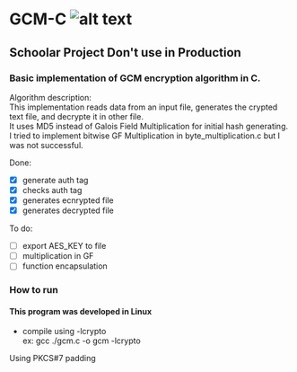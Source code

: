 
# GCM-C ![alt text](https://img.icons8.com/officel/2x/security-aes.png)
## Schoolar Project Don't use in Production
### Basic implementation of GCM encryption algorithm in C.

Algorithm description:<br>
This implementation reads data from an input file, generates the crypted text file, and decrypte it in other file.<br>
It uses MD5 instead of Galois Field Multiplication for initial hash generating. I tried to implement bitwise GF Multiplication in byte_multiplication.c but I was not successful.

 Done:
- [x] generate auth tag
- [x] checks auth tag
- [x] generates ecnrypted file
- [x] generates decrypted file

 To do:
- [ ] export AES_KEY to file
- [ ] multiplication in GF
- [ ] function encapsulation

### How to run
#### This program was developed in Linux

* compile using -lcrypto
   <br> ex: gcc ./gcm.c -o gcm -lcrypto


Using PKCS#7 padding
